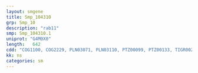 ```yaml
---
layout: smgene
title: Smp_104310
grp: Smp_10
description: "rab11"
smp: Smp_104310.1
uniprot: "G4M0X0"
length:   642
cdd: "COG1100, COG2229, PLN03071, PLN03110, PTZ00099, PTZ00133, TIGR00231, cd01868, cl21455, pfam00071, pfam08477, smart00175, smart00176"
kk: ns
categories: sm
---
```

